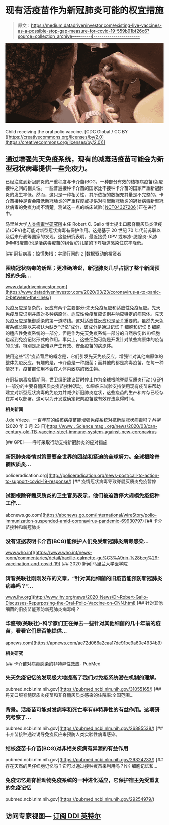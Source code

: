 # 现有活疫苗作为新冠肺炎可能的权宜措施

> 原文：<https://medium.datadriveninvestor.com/existing-live-vaccines-as-a-possible-stop-gap-measure-for-covid-19-559b91bf26c6?source=collection_archive---------4----------------------->

![](img/37f78b2abfe28c8aeaeefde7ef172d1c.png)

Child receiving the oral polio vaccine. [CDC Global / CC BY ([https://creativecommons.org/licenses/by/2.0](https://creativecommons.org/licenses/by/2.0))]

## 通过增强先天免疫系统，现有的减毒活疫苗可能会为新型冠状病毒提供一些免疫力。

已经注意到新冠肺炎的严重程度与卡介苗(BCG，一种部分有效的结核病疫苗)免疫接种之间的相关性。一些普遍接种卡介苗的国家比不接种卡介苗的国家严重新冠肺炎的发生率低。然而，这只是一种相关性，其所依据的数据充其量是不完整的。卡介苗接种是否会降低新冠肺炎的严重程度或提供对引起新冠肺炎的冠状病毒新型冠状病毒的免疫力尚不清楚。测试这一点的临床试验( [NCT04327206](https://clinicaltrials.gov/ct2/show/NCT04327206) )正在进行中。

马里兰大学[人类病毒学研究所](http://www.ihv.org/)主任 Robert C. Gallo 博士提出口服脊髓灰质炎活疫苗(OPV)也可能对新型冠状病毒有保护作用。这是基于 20 世纪 70 年代前苏联以及后来丹麦等国家的发现。这些研究表明，最近接受 OPV 或麻疹-腮腺炎-风疹(MMR)疫苗(也是活病毒疫苗的组合)的儿童的下呼吸道感染住院率降低。

[](https://www.datadriveninvestor.com/2020/03/23/coronavirus-a-to-panic-z-between-the-lines/) [## 冠状病毒；惊慌失措；字里行间的 z |数据驱动的投资者

### 围绕冠状病毒的话题；更准确地说，新冠肺炎几乎占据了整个新闻预报的头条…

www.datadriveninvestor.com](https://www.datadriveninvestor.com/2020/03/23/coronavirus-a-to-panic-z-between-the-lines/) 

免疫反应是复杂的。反应有两个主要部分:先天免疫反应和适应性免疫反应。先天免疫反应识别并应对多种病原体。适应性免疫反应识别并响应特定的病原体。先天免疫反应是抵御感染的第一道防线。这对适应性反应也是至关重要的。虽然先天免疫系统长期以来被认为缺乏“记忆”成分，该成分是通过记忆 T 细胞和记忆 B 细胞的适应性免疫系统的一部分，但是作为先天免疫系统一部分的自然杀伤(NK)细胞也起到免疫记忆形式的作用。事实上，这些细胞可能是开发针对某些病原体的疫苗的关键，特别是那些难以产生有效、安全疫苗的病原体。

使用这些“活”疫苗背后的概念是，它们引发先天免疫反应，增强针对其他病原体的整体免疫反应。有趣的是，卡介苗是一种细菌；而其他的都是病毒疫苗。在每一种情况下，疫苗都使用不会在人体内致病的微生物。

在冠状病毒疫情期间，世卫组织建议暂时停止作为全球根除脊髓灰质炎行动( [GEPI](http://polioeradication.org/news-post/call-to-action-to-support-covid-19-response/) )一部分的主要脊髓灰质炎疫苗接种活动。如果临床试验支持使用现有疫苗来帮助建立对新型冠状病毒的免疫力并减少新冠肺炎症状，这些疫苗的生产和库存已经存在并可以部署。这可以为开发或确定靶向疫苗或有效疗法赢得时间。

**相关新闻**

J.de Vrieze，一百年前的结核病疫苗能增强免疫系统对抗新型冠状病毒吗？*科学*(2020 年 3 月 23 日)[https://www . Science mag . org/news/2020/03/can-century-old-TB-vaccine-steel-immune-system-against-new-coronavirus](https://www-sciencemag-org.proxygw.wrlc.org/news/2020/03/can-century-old-tb-vaccine-steel-immune-system-against-new-coronavirus)

 [## GPEI——呼吁采取行动支持新冠肺炎的应对措施

### 新冠肺炎疫情对策需要全世界的团结和紧迫的全球努力。全球根除脊髓灰质炎…

polioeradication.org](http://polioeradication.org/news-post/call-to-action-to-support-covid-19-response/)  [## 疫情冠状病毒导致脊髓灰质炎免疫暂停

### 试图根除脊髓灰质炎的卫生官员表示，他们被迫暂停大规模免疫接种工作…

abcnews.go.com](https://abcnews.go.com/International/wireStory/polio-immunization-suspended-amid-coronavirus-pandemic-69930797) [](https://www.who.int/news-room/commentaries/detail/bacille-calmette-gu%C3%A9rin-%28bcg%29-vaccination-and-covid-19) [## 卡介苗接种和新冠肺炎

### 没有证据表明卡介苗(BCG)能保护人们免受新冠肺炎病毒感染…

www.who.int](https://www.who.int/news-room/commentaries/detail/bacille-calmette-gu%C3%A9rin-%28bcg%29-vaccination-and-covid-19) [](http://www.ihv.org/news/2020-News/Dr-Robert-Gallo-Discusses-Repurposing-the-Oral-Polio-Vaccine-on-CNN.html) [## 2020 新闻|马里兰大学医学院

### 请看美联社刚刚发布的文章，“针对其他细菌的旧疫苗能预防新冠肺炎病毒吗？”…

www.ihv.org](http://www.ihv.org/news/2020-News/Dr-Robert-Gallo-Discusses-Repurposing-the-Oral-Polio-Vaccine-on-CNN.html) [](https://apnews.com/ae72d066a2caa17de91be9a60e4934b9) [## 针对其他细菌的旧疫苗能预防新冠肺炎病毒吗？

### 华盛顿(美联社)-科学家们正在掸去一些针对其他细菌的几十年前的疫苗，看看它们是否能提供…

apnews.com](https://apnews.com/ae72d066a2caa17de91be9a60e4934b9) 

**相关研究**

[](https://pubmed.ncbi.nlm.nih.gov/31055165/) [## 卡介苗对病毒感染的非特异性效应- PubMed

### 先天免疫记忆的发现极大地提高了我们对免疫系统潜在机制的理解。

pubmed.ncbi.nlm.nih.gov](https://pubmed.ncbi.nlm.nih.gov/31055165/) [](https://pubmed.ncbi.nlm.nih.gov/26885538/) [## 丹麦口服脊髓灰质炎疫苗和非脊髓灰质炎感染的住院率:全国范围…

### 背景。活疫苗可能对发病率和死亡率有非特异性的有益作用。这项研究考察了…

pubmed.ncbi.nlm.nih.gov](https://pubmed.ncbi.nlm.nih.gov/26885538/)  [## 卡介苗接种通过诱导免疫反应来预防人类实验性病毒感染。

### 结核疫苗卡介苗(BCG)对非相关疾病有异源的有益作用

pubmed.ncbi.nlm.nih.gov](https://pubmed.ncbi.nlm.nih.gov/29324233/)  [## 存在天然的黑仔细胞记忆吗？它可以通过接种疫苗来利用吗？NK 细胞记忆和…

### 免疫记忆是脊椎动物免疫系统的一种进化适应，它保护宿主免受重复的免疫记忆

pubmed.ncbi.nlm.nih.gov](https://pubmed.ncbi.nlm.nih.gov/29254979/) 

## 访问专家视图— [订阅 DDI 英特尔](https://datadriveninvestor.com/ddi-intel)